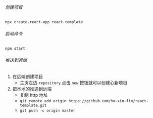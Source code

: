 ###### 创建项目
`npx create-react-app react-template`

###### 启动命令
`npm start`

###### 推送到远端
1. 在远端创建项目
    * 主页左边 `repository` 点击 `new` 按钮就可以创建心新项目
2. 把本地的推送到远端
    * 复制 http 地址
    * `git remote add origin https://github.com/hu-xin-fin/react-template.git`
    * `git push -u origin master`
